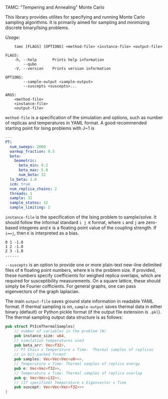 TAMC: "Tempering and Annealing" Monte Carlo

This library provides utilites for specifying and running 
Monte Carlo sampling algorithms. It is primarily aimed for sampling 
and minimizing discrete binary/Ising problems.

*Usage*: 
```
    tamc [FLAGS] [OPTIONS] <method-file> <instance-file> <output-file>

FLAGS:
    -h, --help       Prints help information
        --qubo       
    -V, --version    Prints version information

OPTIONS:
        --sample-output <sample-output>    
        --suscepts <suscepts>...           

ARGS:
    <method-file>      
    <instance-file>    
    <output-file>    
```

`method-file` is a specification of the simulation and options, 
such as number of replicas and temperatures in YAML format. 
A good recommended starting point for Ising problems with J~1 is
```yaml
---
PT:
  num_sweeps: 2000
  warmup_fraction: 0.5
  beta:
    Geometric:
      beta_min: 0.2
      beta_max: 5.0
      num_beta: 32
  lo_beta: 1.0
  icm: true
  num_replica_chains: 2
  threads: 1
  sample: 32
  sample_states: 32
  sample_limiting: 2
```

`instance-file` is the specification of the Ising problem to sample/solve.
It should follow the informal standard `i j K` format, where `i` and `j` are zero-based
integeres and `K` is a floating point value of the coupling strength.
If `i==j`, then `K` is interpreted as a bias.
```text
0 1 -1.0
1 2 -1.0
2 3 -1.0
......
```

`--suscepts` is an option to provide one or more plain-text new-line delimited
files of `N` floating point numbers, where `N` is the problem size.
If provided, these numbers specify coefficients for weighed replica overlaps,
which are required for susceptibility measurements.
On a square lattice, these should simply be Fourier cofficients.
For general graphs, one can pass eigenvectors of the graph laplacian.

The main `output-file` saves ground state information in readable YAML format.
If thermal sampling is on, `sample-output` saves thermal data in either binary (default) or 
Python pickle format (if the output file extension is `.pkl`).
The thermal sampling output data structure is as follows:
```rust
pub struct PtIcmThermalSamples{
    // number of variables in the problem (N)
    pub instance_size: u64, 
    // simulation temperatures used
    pub beta_arr: Vec<f32>, 
    // PT Chain x Temperature x Time:  Thermal samples of replicas
    // in bit-packed format
    pub samples: Vec<Vec<Vec<u8>>>,
    // Temperature x Time: Thermal samples of replica energy
    pub e: Vec<Vec<f32>>,
    // Temperature x Time: Thermal samples of replica overlap
    pub q: Vec<Vec<i32>>,
    // (If specified) Temperature x Eigenvector x Time
    pub suscept: Vec<Vec<Vec<f32>>>
}
```